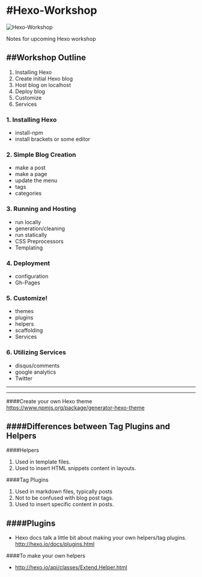 #Hexo-Workshop
=============

![Hexo-Workshop](http://i.imgur.com/4bFr8En.png)


Notes for upcoming Hexo workshop

##Workshop Outline
---------------
1. Installing Hexo
2. Create initial Hexo blog
3. Host blog on localhost
4. Deploy blog
5. Customize
6. Services



### 1. Installing Hexo
  * install-npm
  * install brackets or some editor


### 2. Simple Blog Creation
  * make a post
  * make a page
  * update the menu
  * tags
  * categories


### 3. Running and Hosting
  * run locally
  * generation/cleaning
  * run statically
  * CSS Preprocessors
  * Templating

### 4. Deployment
  * configuration
  * Gh-Pages


### 5. Customize!
  * themes
  * plugins
  * helpers
  * scaffolding
  * Services
  
### 6. Utilizing Services
  * disqus/comments
  * google analytics
  * Twitter
  
------
------
  
####Create your own Hexo theme
https://www.npmjs.org/package/generator-hexo-theme

####Differences between Tag Plugins and Helpers
-------------------------------------------

####Helpers
1. Used in template files.
2. Used to insert HTML snippets content in layouts.

####Tag Plugins
1. Used in markdown files, typically posts
2. Not to be confused with blog post tags.
3. Used to insert specific content in posts.

####Plugins
-------
* Hexo docs talk a little bit about making your own helpers/tag plugins. http://hexo.io/docs/plugins.html

####To make your own helpers
* http://hexo.io/api/classes/Extend.Helper.html

